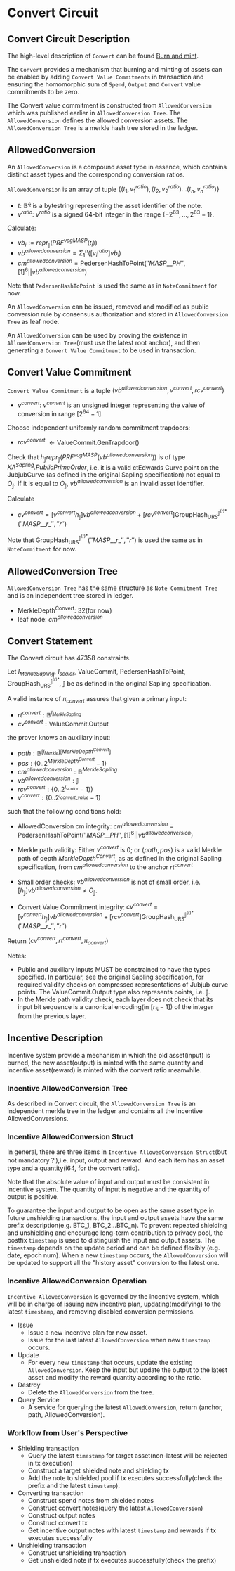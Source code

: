 # Convert Circuit

## Convert Circuit Description
The high-level description of `Convert` can be found [Burn and mint](./burn-and-mint.html).

The `Convert` provides a mechanism that burning and minting of assets can be 
enabled by adding `Convert Value Commitments` in transaction and ensuring the homomorphic sum of `Spend`, `Output` and `Convert` value commitments to be zero.

The Convert value commitment is constructed from `AllowedConversion` which was published earlier in `AllowedConversion Tree`. The `AllowedConversion` defines the allowed conversion assets. The `AllowedConversion Tree` is a merkle hash tree stored in the ledger.

## AllowedConversion
An `AllowedConversion` is a compound asset type in essence, which contains distinct asset types and the corresponding conversion ratios.

`AllowedConversion` is an array of tuple $\{(t_1, v_1^{ratio}),(t_2, v_2^{ratio})...(t_n, v_n^{ratio})\}$
* $t$: $\mathbb{B}^{\mathcal{l}_t}$ is a bytestring representing the asset identifier of the note.
* $v^{ratio}$: $v^{ratio}$ is a signed 64-bit integer in the range $\{−2^{63}
  ,\dots, 2^{63} − 1\}$.

Calculate:
 
* $vb_i := repr_{\mathbb{J}}(PRF^{vcgMASP}(t_i))$
* $vb^{allowedconversion} = \Sigma_1^n([v_i^{ratio}]vb_i)$
* $cm^{allowedconversion} = \mathsf{PedersenHashToPoint}(''MASP\_\_PH'', [1]^6||vb^{allowedconversion})$

Note that `PedersenHashToPoint` is used the same as in `NoteCommitment` for now.

An `AllowedConversion` can be issued, removed and modified as public conversion rule by consensus authorization and stored in `AllowedConversion Tree` as leaf node.

An `AllowedConversion` can be used by proving the existence in `AllowedConversion Tree`(must use the latest root anchor), and then generating a `Convert Value Commitment` to be used in transaction.

## Convert Value Commitment
`Convert Value Commitment` is a tuple $(vb^{allowedconversion}, v^{convert}, rcv^{convert})$
* $v^{convert}$: $v^{convert}$ is an unsigned integer representing the value 
  of conversion in range $[2^{64} − 1]$.

Choose independent uniformly random commitment trapdoors:
* $rcv^{convert}$ $\leftarrow \mathsf{ValueCommit}\mathsf{.GenTrapdoor}()$

Check that $h_\mathbb{J}repr_{\mathbb{J}}(PRF^{vcgMASP}(vb^{allowedconversion}))$ is of type $KA^{Sapling}.PublicPrimeOrder$, i.e. it is a valid ctEdwards Curve point on the JubjubCurve (as defined in the original Sapling specification) not equal to $O_{\mathbb{J}}$.  If it is equal to $O_{\mathbb{J}}$, $vb^{allowedconversion}$ is an invalid asset identifier.

Calculate
* $cv^{convert} = [v^{convert} h_\mathbb{J}]vb^{allowedconversion} + [rcv^{convert}]\mathsf{GroupHash}_{\mathsf{URS}}^{\mathsf{\mathbb{J}^{(r)*}}}(''MASP\_\_r\_'',''r'')$

Note that $\mathsf{GroupHash}_{\mathsf{URS}}^{\mathsf{\mathbb{J}^{(r)*}}}(''MASP\_\_r\_'',''r'')$ is used the same as in `NoteCommitment` for now.


## AllowedConversion Tree
`AllowedConversion Tree` has the same structure as `Note Commitment Tree` and is an independent tree stored in ledger.
* $\mathsf{MerkleDepth^{Convert}}$: 32(for now)
* leaf node: $cm^{allowedconversion}$

## Convert Statement 
The Convert circuit has 47358 constraints.

Let $l_{MerkleSapling}$, $l_{scalar}$, $\mathsf{ValueCommit}$, $\mathsf{PedersenHashToPoint}$, $\mathsf{GroupHash}_{\mathsf{URS}}^{\mathsf{\mathbb{J}^{(r)*}}}$, $\mathbb{J}$  be as defined in the original Sapling specification.

A valid instance of $\pi_{convert}$ assures that given a primary input:
* $rt^{convert}: \mathbb{B}^{l_{MerkleSapling}}$
* $cv^{convert}: \mathsf{ValueCommit.Output}$

the prover knows an auxiliary input:
* $path: \mathbb{B}^{[l_{Merkle}][MerkleDepth^{Convert}]}$
* $pos: (0..2^{MerkleDepth^{Convert}}-1)$
* $cm^{allowedconversion}: \mathbb{B}^{MerkleSapling}$
* $vb^{allowedconversion}: \mathbb{J}$
* $rcv^{convert}: \{0..2^{l_{scalar}}-1\})$
* $v^{convert}: \{0..2^{l_{convert\_value}}-1\}$

such that the following conditions hold:
* AllowedConversion cm integrity: $cm^{allowedconversion} = \mathsf{PedersenHashToPoint}(''MASP\_\_PH'', [1]^6||vb^{allowedconversion})$

* Merkle path validity: Either $v^{convert}$ is 0; or $(path, pos)$ is a valid Merkle path of depth $MerkleDepth^{Convert}$, as as defined in the original Sapling specification, from $cm^{allowedconversion}$ to the anchor $rt^{convert}$

* Small order checks: $vb^{allowedconversion}$ is not of small order, i.e.$[h_\mathbb{J}]vb^{allowedconversion} \neq O_\mathbb{J}$.

* Convert Value Commitment integrity: $cv^{convert} = [v^{convert} h_\mathbb{J}]vb^{allowedconversion} + [rcv^{convert}]\mathsf{GroupHash}_{\mathsf{URS}}^{\mathsf{\mathbb{J}^{(r)*}}}(''MASP\_\_r\_'',''r'')$

Return $(cv^{convert}, rt^{convert},\pi_{convert})$

Notes: 
* Public and auxiliary inputs MUST be constrained to have the types specified. In particular, see the original Sapling specification, for required validity checks on compressed representations of Jubjub curve points. The ValueCommit.Output type also represents points, i.e. $\mathbb{J}$.
* In the Merkle path validity check, each layer does not check that its 
  input bit sequence is a canonical encoding(in $[r_{\mathbb{S}} − 1]$) of 
  the integer from the previous layer.

## Incentive Description

Incentive system provide a mechanism in which the old asset(input) is burned, the new asset(output) is minted with the same quantity and incentive asset(reward) is minted with the convert ratio meanwhile.

### Incentive AllowedConversion Tree
As described in Convert circuit, the `AllowedConversion Tree` is an independent merkle tree in the ledger and contains all the Incentive AllowedConversions.

### Incentive AllowedConversion Struct
In general, there are three items in `Incentive AllowedConversion Struct`(but not mandatory？),i.e. input, output and reward. And each item has an asset type and a quantity(i64, for the convert ratio).

Note that the absolute value of input and output must be consistent in incentive system. The quantity of input is negative and the quantity of output is positive.

To guarantee the input and output to be open as the same asset type in 
future unshielding transactions, the input and output assets have the same 
prefix description(e.g. BTC_1, BTC_2...BTC_n). To prevent repeated 
shielding and unshielding and encourage long-term contribution to privacy 
pool, the postfix `timestamp` is used to distinguish the input and output 
assets. The `timestamp` depends on the update period and can be defined 
flexibly (e.g. date, epoch num). When a new `timestamp` occurs, the 
`AllowedConversion` will be updated to support all the "history asset" conversion to the latest one.  

### Incentive AllowedConversion Operation
`Incentive AllowedConversion` is governed by the incentive system, which 
will be in charge of issuing new incentive plan, updating(modifying) to the latest 
`timestamp`, and removing disabled conversion permissions.

* Issue 
    * Issue a new incentive plan for new asset. 
    * Issue for the last latest `AllowedConversion` when new `timestamp` occurs.
* Update
    * For every new `timestamp` that occurs, update the existing 
      `AllowedConversion`. Keep the input but update the output to the latest 
      asset and modify the reward quantity according to the ratio. 
* Destroy
    * Delete the `AllowedConversion` from the tree.
* Query Service
    * A service for querying the latest `AllowedConversion`, return (anchor, path, AllowedConversion).


### Workflow from User's Perspective 
* Shielding transaction 
    * Query the latest `timestamp` for target asset(non-latest will be rejected in tx execution)
    * Construct a target shielded note and shielding tx 
    * Add the note to shielded pool if tx executes successfully(check the prefix and the latest `timestamp`).
* Converting transaction
    * Construct spend notes from shielded notes 
    * Construct convert notes(query the latest `AllowedConversion`)
    * Construct output notes
    * Construct convert tx
    * Get incentive output notes with latest `timestamp` and rewards if tx executes successfully
* Unshielding transaction 
    * Construct unshielding transaction
    * Get unshielded note if tx executes successfully(check the prefix)

